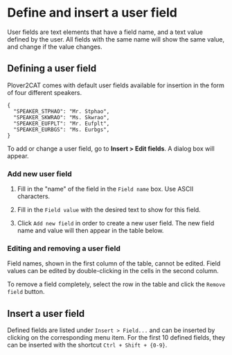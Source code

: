 # Define and insert a user field

User fields are text elements that have a field name, and a text value defined by the user. All fields with the same name will show the same value, and change if the value changes.

## Defining a user field

Plover2CAT comes with default user fields available for insertion in the form of four different speakers. 

```
{
  "SPEAKER_STPHAO": "Mr. Stphao",
  "SPEAKER_SKWRAO": "Ms. Skwrao",
  "SPEAKER_EUFPLT": "Mr. Eufplt",
  "SPEAKER_EURBGS": "Ms. Eurbgs",
}
```

To add or change a user field, go to **Insert > Edit fields**. A dialog box will appear. 

### Add new user field

1. Fill in the "name" of the field in the `Field name` box. Use ASCII characters. 

2. Fill in the `Field value` with the desired text to show for this field. 

3. Click `Add new field` in order to create a new user field. The new field name and value will then appear in the table below.

### Editing and removing a user field

Field names, shown in the first column of the table, cannot be edited. Field values can be edited by double-clicking in the cells in the second column.

To remove a field completely, select the row in the table and click the `Remove field` button.

## Insert a user field

Defined fields are listed under `Insert > Field...` and can be inserted by clicking on the corresponding menu item. For the first 10 defined fields, they can be inserted with the shortcut `Ctrl + Shift + {0-9}`.